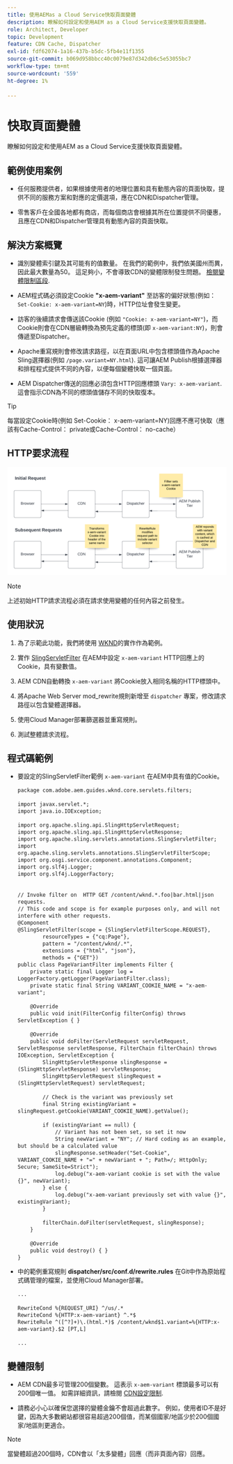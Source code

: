 ```yaml
---
title: 使用AEMas a Cloud Service快取頁面變體
description: 瞭解如何設定和使用AEM as a Cloud Service支援快取頁面變體。
role: Architect, Developer
topic: Development
feature: CDN Cache, Dispatcher
exl-id: fdf62074-1a16-437b-b5dc-5fb4e11f1355
source-git-commit: b069d958bbcc40c0079e87d342db6c5e53055bc7
workflow-type: tm+mt
source-wordcount: '559'
ht-degree: 1%

---
```


# 快取頁面變體

瞭解如何設定和使用AEM as a Cloud Service支援快取頁面變體。

## 範例使用案例

+ 任何服務提供者，如果根據使用者的地理位置和具有動態內容的頁面快取，提供不同的服務方案和對應的定價選項，應在CDN和Dispatcher管理。

+ 零售客戶在全國各地都有商店，而每個商店會根據其所在位置提供不同優惠，且應在CDN和Dispatcher管理具有動態內容的頁面快取。

## 解決方案概覽

+ 識別變體索引鍵及其可能有的值數量。 在我們的範例中，我們依美國州而異，因此最大數量為50。 這足夠小，不會導致CDN的變體限制發生問題。 [檢閱變體限制區段](#variant-limitations).

+ AEM程式碼必須設定Cookie __&quot;x-aem-variant&quot;__ 至訪客的偏好狀態(例如： `Set-Cookie: x-aem-variant=NY`)時，HTTP位址會發生變更。

+ 訪客的後續請求會傳送該Cookie (例如 `"Cookie: x-aem-variant=NY"`)，而Cookie則會在CDN層級轉換為預先定義的標頭(即 `x-aem-variant:NY`)，則會傳遞至Dispatcher。

+ Apache重寫規則會修改請求路徑，以在頁面URL中包含標頭值作為Apache Sling選擇器(例如 `/page.variant=NY.html`). 這可讓AEM Publish根據選擇器和排程程式提供不同的內容，以便每個變體快取一個頁面。

+ AEM Dispatcher傳送的回應必須包含HTTP回應標頭 `Vary: x-aem-variant`. 這會指示CDN為不同的標頭值儲存不同的快取復本。

>[!TIP]
>
>每當設定Cookie時(例如 Set-Cookie： x-aem-variant=NY)回應不應可快取（應該有Cache-Control： private或Cache-Control： no-cache）

## HTTP要求流程

![變數快取要求流程](./assets/variant-cache-request-flow.png)

>[!NOTE]
>
>上述初始HTTP請求流程必須在請求使用變體的任何內容之前發生。

## 使用狀況

1. 為了示範此功能，我們將使用 [WKND](https://experienceleague.adobe.com/docs/experience-manager-learn/getting-started-wknd-tutorial-develop/overview.html?lang=zh-Hant)的實作作為範例。

1. 實作 [SlingServletFilter](https://sling.apache.org/documentation/the-sling-engine/filters.html) 在AEM中設定 `x-aem-variant` HTTP回應上的Cookie，具有變數值。

1. AEM CDN自動轉換 `x-aem-variant` 將Cookie放入相同名稱的HTTP標頭中。

1. 將Apache Web Server mod_rewrite規則新增至 `dispatcher` 專案，修改請求路徑以包含變體選擇器。

1. 使用Cloud Manager部署篩選器並重寫規則。

1. 測試整體請求流程。

## 程式碼範例

+ 要設定的SlingServletFilter範例 `x-aem-variant` 在AEM中具有值的Cookie。

   ```
   package com.adobe.aem.guides.wknd.core.servlets.filters;
   
   import javax.servlet.*;
   import java.io.IOException;
   
   import org.apache.sling.api.SlingHttpServletRequest;
   import org.apache.sling.api.SlingHttpServletResponse;
   import org.apache.sling.servlets.annotations.SlingServletFilter;
   import org.apache.sling.servlets.annotations.SlingServletFilterScope;
   import org.osgi.service.component.annotations.Component;
   import org.slf4j.Logger;
   import org.slf4j.LoggerFactory;
   
   
   // Invoke filter on  HTTP GET /content/wknd.*.foo|bar.html|json requests.
   // This code and scope is for example purposes only, and will not interfere with other requests.
   @Component
   @SlingServletFilter(scope = {SlingServletFilterScope.REQUEST},
           resourceTypes = {"cq:Page"},
           pattern = "/content/wknd/.*",
           extensions = {"html", "json"},
           methods = {"GET"})
   public class PageVariantFilter implements Filter {
       private static final Logger log = LoggerFactory.getLogger(PageVariantFilter.class);
       private static final String VARIANT_COOKIE_NAME = "x-aem-variant";
   
       @Override
       public void init(FilterConfig filterConfig) throws ServletException { }
   
       @Override
       public void doFilter(ServletRequest servletRequest, ServletResponse servletResponse, FilterChain filterChain) throws IOException, ServletException {
           SlingHttpServletResponse slingResponse = (SlingHttpServletResponse) servletResponse;
           SlingHttpServletRequest slingRequest = (SlingHttpServletRequest) servletRequest;
   
           // Check is the variant was previously set
           final String existingVariant = slingRequest.getCookie(VARIANT_COOKIE_NAME).getValue();
   
           if (existingVariant == null) {
               // Variant has not been set, so set it now
               String newVariant = "NY"; // Hard coding as an example, but should be a calculated value
               slingResponse.setHeader("Set-Cookie", VARIANT_COOKIE_NAME + "=" + newVariant + "; Path=/; HttpOnly; Secure; SameSite=Strict");
               log.debug("x-aem-variant cookie is set with the value {}", newVariant);
           } else {
               log.debug("x-aem-variant previously set with value {}", existingVariant);
           }
   
           filterChain.doFilter(servletRequest, slingResponse);
       }
   
       @Override
       public void destroy() { }
   }
   ```

+ 中的範例重寫規則 __dispatcher/src/conf.d/rewrite.rules__ 在Git中作為原始程式碼管理的檔案，並使用Cloud Manager部署。

   ```
   ...
   
   RewriteCond %{REQUEST_URI} ^/us/.*  
   RewriteCond %{HTTP:x-aem-variant} ^.*$  
   RewriteRule ^([^?]+)\.(html.*)$ /content/wknd$1.variant=%{HTTP:x-aem-variant}.$2 [PT,L] 
   
   ...
   ```

## 變體限制

+ AEM CDN最多可管理200個變數。 這表示 `x-aem-variant` 標頭最多可以有200個唯一值。 如需詳細資訊，請檢閱 [CDN設定限制](https://docs.fastly.com/en/guides/resource-limits).

+ 請務必小心以確保您選擇的變體金鑰不會超過此數字。  例如，使用者ID不是好鍵，因為大多數網站都很容易超過200個值，而某個國家/地區少於200個國家/地區則更適合。

>[!NOTE]
>
>當變體超過200個時，CDN會以「太多變體」回應（而非頁面內容）回應。
